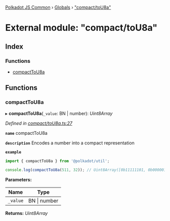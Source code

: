 [Polkadot JS Common](../README.md) › [Globals](../globals.md) › ["compact/toU8a"](_compact_tou8a_.md)

# External module: "compact/toU8a"

## Index

### Functions

* [compactToU8a](_compact_tou8a_.md#compacttou8a)

## Functions

###  compactToU8a

▸ **compactToU8a**(`_value`: BN | number): *Uint8Array*

*Defined in [compact/toU8a.ts:27](https://github.com/polkadot-js/common/blob/cfdf629b/packages/util/src/compact/toU8a.ts#L27)*

**`name`** compactToU8a

**`description`** Encodes a number into a compact representation

**`example`** 
<BR>

```javascript
import { compactToU8a } from '@polkadot/util';

console.log(compactToU8a(511, 32)); // Uint8Array([0b11111101, 0b00000111])
```

**Parameters:**

Name | Type |
------ | ------ |
`_value` | BN &#124; number |

**Returns:** *Uint8Array*
